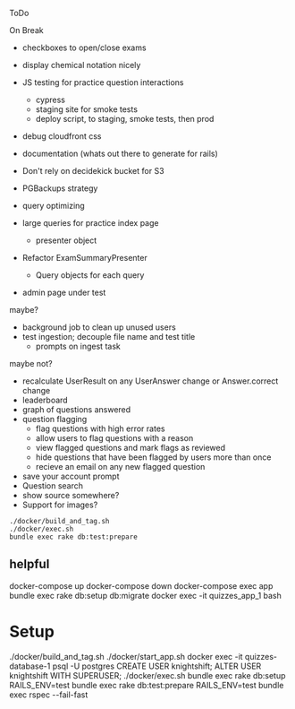 ToDo

On Break
* checkboxes to open/close exams
* display chemical notation nicely
* JS testing for practice question interactions
  * cypress
  * staging site for smoke tests
  * deploy script, to staging, smoke tests, then prod
* debug cloudfront css
* documentation (whats out there to generate for rails)

* Don't rely on decidekick bucket for S3
* PGBackups strategy
* query optimizing
* large queries for practice index page
  * presenter object
* Refactor ExamSummaryPresenter
  * Query objects for each query
* admin page under test

maybe?
* background job to clean up unused users
* test ingestion; decouple file name and test title
  * prompts on ingest task

maybe not?
* recalculate UserResult on any UserAnswer change or Answer.correct change
* leaderboard
* graph of questions answered
* question flagging
  * flag questions with high error rates
  * allow users to flag questions with a reason
  * view flagged questions and mark flags as reviewed
  * hide questions that have been flagged by users more than once
  * recieve an email on any new flagged question
* save your account prompt
* Question search
* show source somewhere?
* Support for images?

```
./docker/build_and_tag.sh
./docker/exec.sh
bundle exec rake db:test:prepare
```

## helpful
docker-compose up
docker-compose down
docker-compose exec app bundle exec rake db:setup db:migrate
docker exec -it quizzes_app_1 bash

# Setup
./docker/build_and_tag.sh
./docker/start_app.sh
docker exec -it quizzes-database-1 psql -U postgres
	CREATE USER knightshift;
	ALTER USER knightshift WITH SUPERUSER;
./docker/exec.sh
  bundle exec rake db:setup
  RAILS_ENV=test bundle exec rake db:test:prepare
  RAILS_ENV=test bundle exec rspec --fail-fast
